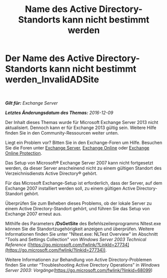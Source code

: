 ﻿---
title: 'Name des Active Directory-Standorts kann nicht bestimmt werden'
TOCTitle: Der Name des Active Directory-Standorts kann nicht bestimmt werden_InvalidADSite
ms:assetid: ef96e077-08a0-4108-9f7d-0d61758abcd4
ms:mtpsurl: https://technet.microsoft.com/de-de/library/ms.exch.setupreadiness.invalidadsite(v=EXCHG.150)
ms:contentKeyID: 50477041
ms.date: 04/24/2018
mtps_version: v=EXCHG.150
ms.translationtype: HT
---

# Der Name des Active Directory-Standorts kann nicht bestimmt werden\_InvalidADSite

 

_**Gilt für:** Exchange Server_

_**Letztes Änderungsdatum des Themas:** 2016-12-09_

Der Inhalt dieses Themas wurde für Microsoft Exchange Server 2013 nicht aktualisiert. Dennoch kann er für Exchange 2013 gültig sein. Weitere Hilfe finden Sie in den Community-Ressourcen weiter unten.

Liegt ein Problem vor? Bitten Sie in den Exchange-Foren um Hilfe. Besuchen Sie die Foren unter [Exchange Server](https://go.microsoft.com/fwlink/p/?linkid=60612), [Exchange Online](https://go.microsoft.com/fwlink/p/?linkid=267542) oder [Exchange Online Protection](https://go.microsoft.com/fwlink/p/?linkid=285351).

Das Setup von Microsoft® Exchange Server 2007 kann nicht fortgesetzt werden, da dieser Server anscheinend nicht zu einem gültigen Standort des Verzeichnisdiensts Active Directory® gehört.

Für das Microsoft Exchange-Setup ist erforderlich, dass der Server, auf dem Exchange 2007 installiert werden soll, zu einem gültigen Active Directory-Standort gehört.

Überprüfen Sie zum Beheben dieses Problems, ob der lokale Server zu einem Active Directory-Standort gehört, und führen Sie das Setup von Exchange 2007 erneut aus.

Mithilfe des Parameters **/DsGetSite** des Befehlszeilenprogramms Nltest.exe können Sie die Standortzugehörigkeit anzeigen und überprüfen. Weitere Informationen finden Sie unter "Nltest.exe: NLTest Overview" im Abschnitt "Tools and Settings Collection" von *Windows Server 2003 Technical Reference* ([https://go.microsoft.com/fwlink/?LinkId=27734](https://go.microsoft.com/fwlink/?linkid=27734)).

Weitere Informationen zur Behandlung von Active Directory-Problemen finden Sie unter “Troubleshooting Active Directory Operations” in *Windows Server 2003: Vorgänge*(<https://go.microsoft.com/fwlink/?linkid=68099>)

